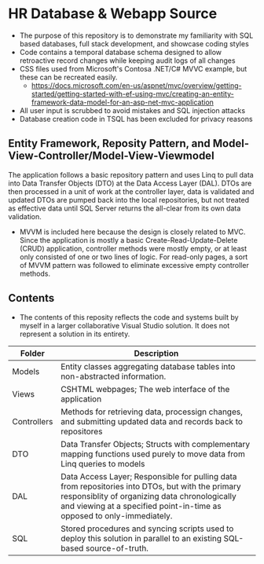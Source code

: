 # HR Database & Webapp Source
- The purpose of this repository is to demonstrate my familiarity with SQL based databases, full stack development, and showcase coding styles
- Code  contains a temporal database schema designed to allow retroactive record changes while keeping audit logs of all changes
- CSS files used from Microsoft's Contosa .NET/C# MVVC example, but these can be recreated easily.
  - https://docs.microsoft.com/en-us/aspnet/mvc/overview/getting-started/getting-started-with-ef-using-mvc/creating-an-entity-framework-data-model-for-an-asp-net-mvc-application
- All user input is scrubbed to avoid mistakes and SQL injection attacks
- Database creation code in TSQL has been excluded for privacy reasons
## Entity Framework, Reposity Pattern, and Model-View-Controller/Model-View-Viewmodel
The application follows a basic repository pattern and uses Linq to pull data into Data Transfer Objects (DTO) at the Data Access Layer (DAL). DTOs are then processed in a unit of work at the controller layer, data is validated and updated DTOs are pumped back into the local repositories, but not treated as effective data until SQL Server returns the all-clear from its own data validation.
- MVVM is included here because the design is closely related to MVC. Since the application is mostly a basic Create-Read-Update-Delete (CRUD) application, controller methods were mostly empty, or at least only consisted of one or two lines of logic. For read-only pages, a sort of MVVM pattern was followed to eliminate excessive empty controller methods.
## Contents
- The contents of this reposity reflects the code and systems built by myself in a larger collaborative Visual Studio solution. It does not represent a solution in its entirety.

| Folder | Description |
| --- | --- |
| Models | Entity classes aggregating database tables into non-abstracted information.  |
| Views | CSHTML webpages; The web interface of the application |
| Controllers | Methods for retrieving data, processign changes, and submitting updated data and records back to repositores |
| DTO | Data Transfer Objects; Structs with complementary mapping functions used purely to move data from Linq queries to models |
| DAL | Data Access Layer; Responsible for pulling data from repositories into DTOs, but with the primary responsiblity of organizing data chronologically and viewing at a specified point-in-time as opposed to only-immediately. |
| SQL | Stored procedures and syncing scripts used to deploy this solution in parallel to an existing SQL-based source-of-truth. |
